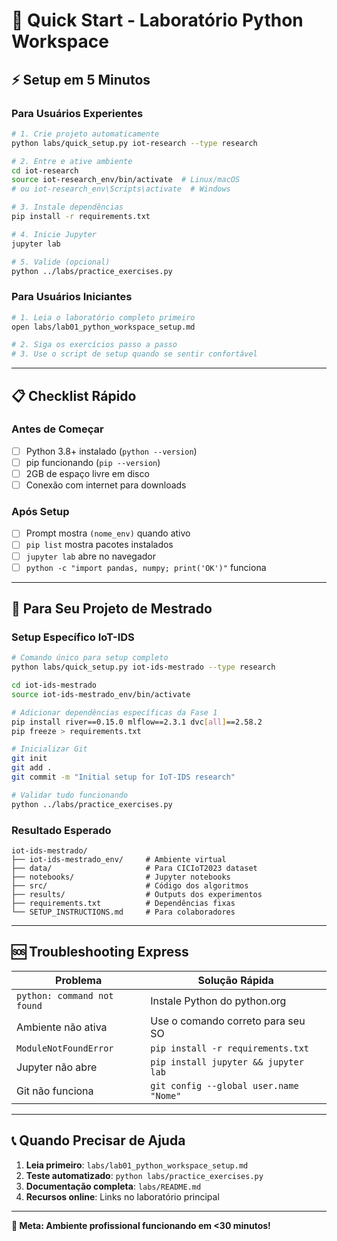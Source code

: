 # 🚀 Quick Start - Laboratório Python Workspace

## ⚡ Setup em 5 Minutos

### Para Usuários Experientes
```bash
# 1. Crie projeto automaticamente
python labs/quick_setup.py iot-research --type research

# 2. Entre e ative ambiente
cd iot-research
source iot-research_env/bin/activate  # Linux/macOS
# ou iot-research_env\Scripts\activate  # Windows

# 3. Instale dependências
pip install -r requirements.txt

# 4. Inicie Jupyter
jupyter lab

# 5. Valide (opcional)
python ../labs/practice_exercises.py
```

### Para Usuários Iniciantes
```bash
# 1. Leia o laboratório completo primeiro
open labs/lab01_python_workspace_setup.md

# 2. Siga os exercícios passo a passo
# 3. Use o script de setup quando se sentir confortável
```

---

## 📋 Checklist Rápido

### Antes de Começar
- [ ] Python 3.8+ instalado (`python --version`)
- [ ] pip funcionando (`pip --version`)  
- [ ] 2GB de espaço livre em disco
- [ ] Conexão com internet para downloads

### Após Setup
- [ ] Prompt mostra `(nome_env)` quando ativo
- [ ] `pip list` mostra pacotes instalados
- [ ] `jupyter lab` abre no navegador
- [ ] `python -c "import pandas, numpy; print('OK')"` funciona

---

## 🎯 Para Seu Projeto de Mestrado

### Setup Específico IoT-IDS
```bash
# Comando único para setup completo
python labs/quick_setup.py iot-ids-mestrado --type research

cd iot-ids-mestrado  
source iot-ids-mestrado_env/bin/activate

# Adicionar dependências específicas da Fase 1
pip install river==0.15.0 mlflow==2.3.1 dvc[all]==2.58.2
pip freeze > requirements.txt

# Inicializar Git
git init
git add .
git commit -m "Initial setup for IoT-IDS research"

# Validar tudo funcionando
python ../labs/practice_exercises.py
```

### Resultado Esperado
```
iot-ids-mestrado/
├── iot-ids-mestrado_env/     # Ambiente virtual
├── data/                     # Para CICIoT2023 dataset
├── notebooks/                # Jupyter notebooks  
├── src/                      # Código dos algoritmos
├── results/                  # Outputs dos experimentos
├── requirements.txt          # Dependências fixas
└── SETUP_INSTRUCTIONS.md     # Para colaboradores
```

---

## 🆘 Troubleshooting Express

| Problema | Solução Rápida |
|----------|----------------|
| `python: command not found` | Instale Python do python.org |
| Ambiente não ativa | Use o comando correto para seu SO |
| `ModuleNotFoundError` | `pip install -r requirements.txt` |
| Jupyter não abre | `pip install jupyter && jupyter lab` |
| Git não funciona | `git config --global user.name "Nome"` |

---

## 📞 Quando Precisar de Ajuda

1. **Leia primeiro**: `labs/lab01_python_workspace_setup.md`
2. **Teste automatizado**: `python labs/practice_exercises.py`  
3. **Documentação completa**: `labs/README.md`
4. **Recursos online**: Links no laboratório principal

---

**🏁 Meta: Ambiente profissional funcionando em <30 minutos!**